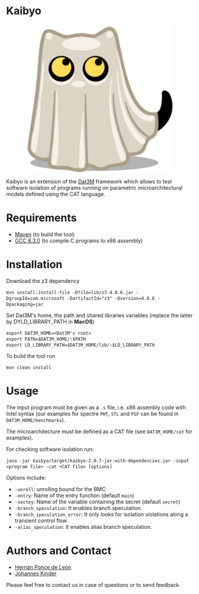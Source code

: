 # Kaibyo

<p align="center"> 
<img src="ui/src/main/resources/cat-ghost.png" width="400">
</p>

Kaibyo is an extension of the [Dat3M](https://github.com/hernanponcedeleon/Dat3M) framework which allows to test software isolation of programs running on parametric microarchitectural models defined using the CAT language.

Requirements
======
* [Maven](https://maven.apache.org/) (to build the tool)
* [GCC 8.3.0](https://gcc.gnu.org/gcc-8/) (to compile C programs to x86 assembly)

Installation
======
Download the z3 dependency
```
mvn install:install-file -Dfile=lib/z3-4.8.6.jar -DgroupId=com.microsoft -DartifactId="z3" -Dversion=4.8.6 -Dpackaging=jar
```
Set Dat3M's home, the path and shared libraries variables (replace the latter by DYLD_LIBRARY_PATH in **MacOS**)
```
export DAT3M_HOME=<Dat3M's root>
export PATH=$DAT3M_HOME/:$PATH
export LD_LIBRARY_PATH=$DAT3M_HOME/lib/:$LD_LIBRARY_PATH
```

To build the tool run
```
mvn clean install
```

Usage
======
The input program must be given as a `.s` file, i.e. x86 assembly code with Intel syntax (our examples for spectre `PHT`, `STL` and `PSF` can be found in `DAT3M_HOME/benchmarks`).

The microarchitecture must be defined as a CAT file (see `DAT3M_HOME/cat` for examples).

For checking software isolation run:
```
java -jar kaibyo/target/kaibyo-2.0.7-jar-with-dependencies.jar -input <program file> -cat <CAT file> [options]
```
Options include:
- `-unroll`: unrolling bound for the BMC.
- `-entry`: Name of the entry function (default `main`)
- `-sectey`: Name of the variable containing the secret (default `secret`)
- `-branch_speculation`: It enables branch speculation.
- `-branch_speculation_error`: It only looks for isolation violations along a transient control flow.
- `-alias_speculation`: It enables alias branch speculation.

Authors and Contact
======
* [Hernán Ponce de León](mailto:hernan.ponce@unibw.de)
* [Johannes Kinder](mailto:johannes.kinder@unibw.de)

Please feel free to contact us in case of questions or to send feedback.
